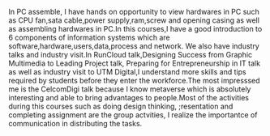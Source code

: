 In PC assemble, I have hands on opportunity to view hardwares in PC such as CPU fan,sata cable,power supply,ram,screw and opening casing as well as assembling hardwares in PC.In this courses,I have a good introduction to 6 components of information systems which are software,hardware,users,data,process and network.
We also have industry talks and industry visit.In RunCloud talk,Designing Success from Graphic Multimedia to Leading Project talk, Preparing for Entrepreneurship in IT talk as well as industry visit to UTM Digital,I understand more skills and tips required by students before they enter the workforce.The most impresssed me is the CelcomDigi talk because I know metaverse which is absolutely interesting and able to bring advantages to people.Most of the activities during this courses such as doing design thinking, ;resentation and completing assignment are the group actvities, I  realize the importantce of communication in distributing the tasks.
